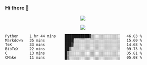 ### Hi there 👋

<!--
**SuuTTT/SuuTTT** is a ✨ _special_ ✨ repository because its `README.md` (this file) appears on your GitHub profile.

Here are some ideas to get you started:

- 🔭 I’m currently working on ...
- 🌱 I’m currently learning ...
- 👯 I’m looking to collaborate on ...
- 🤔 I’m looking for help with ...
- 💬 Ask me about ...
- 📫 How to reach me: ...
- 😄 Pronouns: ...
- ⚡ Fun fact: ...
-->

<div align='center'>
    <p align='center'>
        <img src='https://github-readme-stats.vercel.app/api?line_height=27&username=SuuTTT&show_icons=true&theme=solarized-light'/>
    </p>
</div>    
<div align='center'>  
    <p align='center'>
        <img src='https://github-readme-stats.vercel.app/api/wakatime?username=SuuTTT&theme=solarized-light'/>
    </p>
    
</div>  

<!--START_SECTION:waka-->

```text
Python     1 hr 44 mins    ███████████▓░░░░░░░░░░░░░   46.03 %
Markdown   35 mins         ████░░░░░░░░░░░░░░░░░░░░░   15.60 %
TeX        33 mins         ███▓░░░░░░░░░░░░░░░░░░░░░   14.68 %
BibTeX     22 mins         ██▒░░░░░░░░░░░░░░░░░░░░░░   09.73 %
C          13 mins         █▒░░░░░░░░░░░░░░░░░░░░░░░   05.81 %
CMake      11 mins         █▒░░░░░░░░░░░░░░░░░░░░░░░   05.08 %
```

<!--END_SECTION:waka-->
